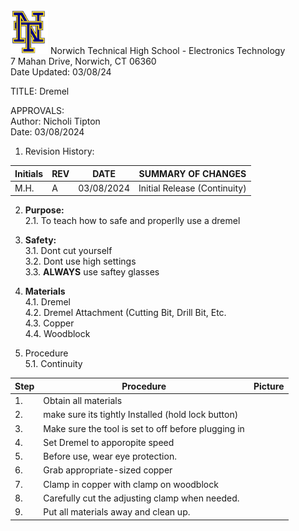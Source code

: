 <img src="https://github.com/MrWillbanks/ElectronicsTechnology/blob/main/StandardOperatingProcedures/Photos/NT_Logo.png" width="60"/>
Norwich Technical High School - Electronics Technology <br>
7 Mahan Drive, Norwich, CT 06360 <br>
Date Updated:  03/08/24
  
  
TITLE:  Dremel 
  
APPROVALS:   
	Author: Nicholi Tipton  	<br> Date: 03/08/2024 
  
1.	Revision History:

|Initials    |	REV  |	DATE |   SUMMARY OF CHANGES |
|-|-|-|-|
|M.H. | 	A  |	03/08/2024  |	Initial Release (Continuity) |

                            	
  
2.	**Purpose:**  
2.1.	To teach how to safe and properlly use a dremel 
  
3.	**Safety:**  
3.1. Dont cut yourself <br>
3.2. Dont use high settings <br>
3.3. **ALWAYS** use saftey glasses <br>

5. **Materials <br>**
4.1. Dremel <br>
4.2. Dremel Attachment (Cutting Bit, Drill Bit, Etc. <br>
4.3. Copper <br>
4.4. Woodblock <br>

7.	Procedure <br>
5.1. Continuity
  	
| Step | Procedure | Picture |
|-|-|-|
|1. | Obtain all materials |  |
| 2. |make sure its tightly Installed (hold lock button)  |  |
| 3.|Make sure the tool is set to off before plugging in |  |
| 4. | Set Dremel to apporopite speed  |
| 5. | Before use, wear eye protection. |
| 6. | Grab appropriate-sized copper |
| 7. | Clamp in copper  with clamp on woodblock |
| 8. | Carefully cut the adjusting clamp when needed. |
| 9. | Put all materials away and clean up. |

